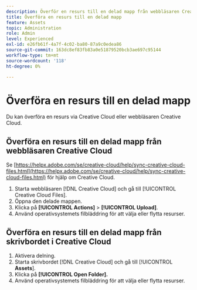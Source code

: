 ```yaml
---
description: Överför en resurs till en delad mapp från webbläsaren Creative Cloud eller skrivbordet i Creative Cloud.
title: Överföra en resurs till en delad mapp
feature: Assets
topic: Administration
role: Admin
level: Experienced
exl-id: e26fb61f-4a7f-4c02-ba80-87a9c0edea86
source-git-commit: 163dc8ef83fb83a0e51879520bcb3ae697c95144
workflow-type: tm+mt
source-wordcount: '118'
ht-degree: 0%

---
```


# Överföra en resurs till en delad mapp

Du kan överföra en resurs via Creative Cloud eller webbläsaren Creative Cloud.

## Överföra en resurs till en delad mapp från webbläsaren Creative Cloud

Se [https://helpx.adobe.com/se/creative-cloud/help/sync-creative-cloud-files.html](https://helpx.adobe.com/se/creative-cloud/help/sync-creative-cloud-files.html) för hjälp om Creative Cloud.

1. Starta webbläsaren [!DNL Creative Cloud] och gå till [!UICONTROL Creative Cloud Files].
1. Öppna den delade mappen.
1. Klicka på **[!UICONTROL Actions]** > **[!UICONTROL Upload]**.
1. Använd operativsystemets filbläddring för att välja eller flytta resurser.

## Överföra en resurs till en delad mapp från skrivbordet i Creative Cloud

1. Aktivera delning.
1. Starta skrivbordet [!DNL Creative Cloud] och gå till [!UICONTROL **Assets**].
1. Klicka på **[!UICONTROL Open Folder].**
1. Använd operativsystemets filbläddring för att välja eller flytta resurser.
